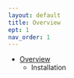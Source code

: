 ```yaml
---
layout: default
title: Overview
ept: 1
nav_order: 1
---
```


- [Overview](overview/1-overview.md)
  - Installation 
